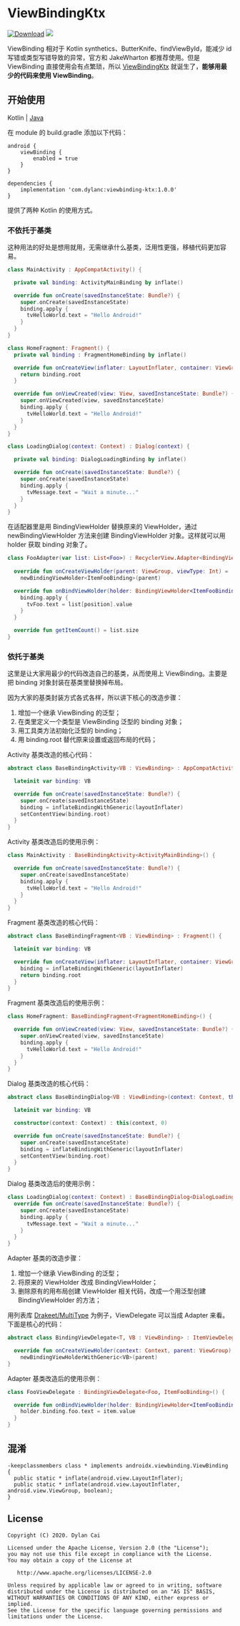 # ViewBindingKtx

[![Download](https://api.bintray.com/packages/dylancai/maven/viewbinding-ktx/images/download.svg)](https://bintray.com/dylancai/maven/viewbinding-ktx/_latestVersion) [![](https://img.shields.io/badge/License-Apache--2.0-green.svg)](https://github.com/DylanCaiCoding/ViewBindingKtx/blob/master/LICENSE)

ViewBinding 相对于 Kotlin synthetics、ButterKnife、findViewById，能减少 id 写错或类型写错导致的异常，官方和 JakeWharton 都推荐使用。但是 ViewBinding 直接使用会有点繁琐，所以 [ViewBindingKtx](https://github.com/DylanCaiCoding/ViewBindingKtx) 就诞生了，**能够用最少的代码来使用 ViewBinding**。

## 开始使用

Kotlin | [Java](https://github.com/DylanCaiCoding/ViewBindingKtx/blob/master/README_JAVA.md)

在 module 的 build.gradle 添加以下代码：

```
android {
    viewBinding {
        enabled = true
    }
}

dependencies {
    implementation 'com.dylanc:viewbinding-ktx:1.0.0'
}
```

提供了两种 Kotlin 的使用方式。

### 不依托于基类

这种用法的好处是想用就用，无需继承什么基类，泛用性更强，移植代码更加容易。

```kotlin
class MainActivity : AppCompatActivity() {

  private val binding: ActivityMainBinding by inflate()

  override fun onCreate(savedInstanceState: Bundle?) {
    super.onCreate(savedInstanceState)
    binding.apply {
      tvHelloWorld.text = "Hello Android!"
    }
  }
}
```

```kotlin
class HomeFragment: Fragment() {
  private val binding : FragmentHomeBinding by inflate()

  override fun onCreateView(inflater: LayoutInflater, container: ViewGroup?, savedInstanceState: Bundle?): View {
    return binding.root
  }

  override fun onViewCreated(view: View, savedInstanceState: Bundle?) {
    super.onViewCreated(view, savedInstanceState)
    binding.apply {
      tvHelloWorld.text = "Hello Android!"
    }
  }
}
```

```kotlin
class LoadingDialog(context: Context) : Dialog(context) {

  private val binding: DialogLoadingBinding by inflate()

  override fun onCreate(savedInstanceState: Bundle?) {
    super.onCreate(savedInstanceState)
    binding.apply {
      tvMessage.text = "Wait a minute..."
    }
  }
}
```

在适配器里是用 BindingViewHolder 替换原来的 ViewHolder，通过 newBindingViewHolder 方法来创建 BindingViewHolder 对象。这样就可以用 holder 获取 binding 对象了。

```kotlin
class FooAdapter(var list: List<Foo>) : RecyclerView.Adapter<BindingViewHolder<ItemFooBinding>>() {
  
  override fun onCreateViewHolder(parent: ViewGroup, viewType: Int) =
    newBindingViewHolder<ItemFooBinding>(parent)

  override fun onBindViewHolder(holder: BindingViewHolder<ItemFooBinding>, position: Int) {
    binding.apply {
      tvFoo.text = list[position].value
    }
  }

  override fun getItemCount() = list.size
}
```

### 依托于基类

这里是让大家用最少的代码改造自己的基类，从而使用上 ViewBinding。主要是把 binding 对象封装在基类里替换掉布局。

因为大家的基类封装方式各式各样，所以讲下核心的改造步骤：

1. 增加一个继承 ViewBinding 的泛型；
2. 在类里定义一个类型是 ViewBinding 泛型的 binding 对象；
3. 用工具类方法初始化泛型的 binding；
4. 用 binding.root 替代原来设置或返回布局的代码；

Activity 基类改造的核心代码：

```kotlin
abstract class BaseBindingActivity<VB : ViewBinding> : AppCompatActivity() {

  lateinit var binding: VB

  override fun onCreate(savedInstanceState: Bundle?) {
    super.onCreate(savedInstanceState)
    binding = inflateBindingWithGeneric(layoutInflater)
    setContentView(binding.root)
  }
}
```

Activity 基类改造后的使用示例：

```kotlin
class MainActivity : BaseBindingActivity<ActivityMainBinding>() {

  override fun onCreate(savedInstanceState: Bundle?) {
    super.onCreate(savedInstanceState)
    binding.apply {
      tvHelloWorld.text = "Hello Android!"
    }
  }
}
```

Fragment 基类改造的核心代码：

```kotlin
abstract class BaseBindingFragment<VB : ViewBinding> : Fragment() {

  lateinit var binding: VB

  override fun onCreateView(inflater: LayoutInflater, container: ViewGroup?, savedInstanceState: Bundle?): View {
    binding = inflateBindingWithGeneric(layoutInflater)
    return binding.root
  }
}
```

Fragment 基类改造后的使用示例：

```kotlin
class HomeFragment: BaseBindingFragment<FragmentHomeBinding>() {

  override fun onViewCreated(view: View, savedInstanceState: Bundle?) {
    super.onViewCreated(view, savedInstanceState)
    binding.apply {
      tvHelloWorld.text = "Hello Android!"
    }
  }
}
```

Dialog 基类改造的核心代码：

```kotlin
abstract class BaseBindingDialog<VB : ViewBinding>(context: Context, themeResId: Int) : Dialog(context, themeResId) {

  lateinit var binding: VB

  constructor(context: Context) : this(context, 0)

  override fun onCreate(savedInstanceState: Bundle?) {
    super.onCreate(savedInstanceState)
    binding = inflateBindingWithGeneric(layoutInflater)
    setContentView(binding.root)
  }
}
```

Dialog 基类改造后的使用示例：

```kotlin
class LoadingDialog(context: Context) : BaseBindingDialog<DialogLoadingBinding>(context) {
  override fun onCreate(savedInstanceState: Bundle?) {
    super.onCreate(savedInstanceState)
    binding.apply {
      tvMessage.text = "Wait a minute..."
    }
  }
}
```

Adapter 基类的改造步骤：

1. 增加一个继承 ViewBinding 的泛型；
2. 将原来的 ViewHolder 改成 BindingViewHolder；
3. 删除原有的用布局创建 ViewHolder 相关代码，改成一个用泛型创建 BindingViewHolder 的方法；

用列表库 [Drakeet/MultiType]() 为例子，ViewDelegate 可以当成 Adapter 来看。下面是核心的代码：

```kotlin
abstract class BindingViewDelegate<T, VB : ViewBinding> : ItemViewDelegate<T, BindingViewHolder<VB>>() {

  override fun onCreateViewHolder(context: Context, parent: ViewGroup) =
    newBindingViewHolderWithGeneric<VB>(parent)
}
```

Adapter 基类改造后的使用示例：

```kotlin
class FooViewDelegate : BindingViewDelegate<Foo, ItemFooBinding>() {

  override fun onBindViewHolder(holder: BindingViewHolder<ItemFooBinding>, item: Foo) {
    holder.binding.foo.text = item.value
  }
}
```

## 混淆

```
-keepclassmembers class * implements androidx.viewbinding.ViewBinding {
  public static * inflate(android.view.LayoutInflater);
  public static * inflate(android.view.LayoutInflater, android.view.ViewGroup, boolean);
}
```

## License

```
Copyright (C) 2020. Dylan Cai

Licensed under the Apache License, Version 2.0 (the "License");
you may not use this file except in compliance with the License.
You may obtain a copy of the License at

   http://www.apache.org/licenses/LICENSE-2.0

Unless required by applicable law or agreed to in writing, software
distributed under the License is distributed on an "AS IS" BASIS,
WITHOUT WARRANTIES OR CONDITIONS OF ANY KIND, either express or implied.
See the License for the specific language governing permissions and
limitations under the License.
```

